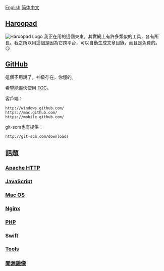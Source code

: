 [English](README.md) [简体中文](README.zh.md)


## [Haroopad](http://pad.haroopress.com/user.html)

![Haroopad Logo](http://pad.haroopress.com/assets/images/logo-small.png)
我正在用的這個東東。其實網上有許多類似的工具，各有所長。我之所以用這個是因為它跨平台，可以自動生成文章目錄，而且是免費的。:smirk:


## [GitHub](http://github.com/)

這個不用說了，神級存在，你懂的。

希望能盡快使用 [TOC](https://github.com/isaacs/github/issues/215)。

客戶端：

```text
http://windows.github.com/
https://mac.github.com/
https://mobile.github.com/
```

git-scm也有提供：

```text
http://git-scm.com/downloads
```


## 話題

### [Apache HTTP](apache.zh-Hant.md)

### [JavaScript](js.zh-Hant.md)

### [Mac OS](macos.zh-Hant.md)

### [Nginx](nginx.zh-Hant.md)

### [PHP](php.zh-Hant.md)

### [Swift](swift.zh-Hant.md)

### [Tools](tools.zh-Hant.md)

### [開源鏡像](mirrors.zh-Hant.md)
